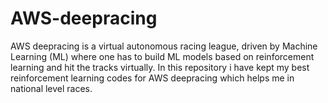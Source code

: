 # AWS-deepracing

AWS deepracing is a virtual autonomous racing league, driven by Machine Learning (ML) where one has to build ML models based on reinforcement learning and hit the tracks virtually.
In this repository i have kept my best reinforcement learning codes for AWS deepracing which helps me in national level races.
